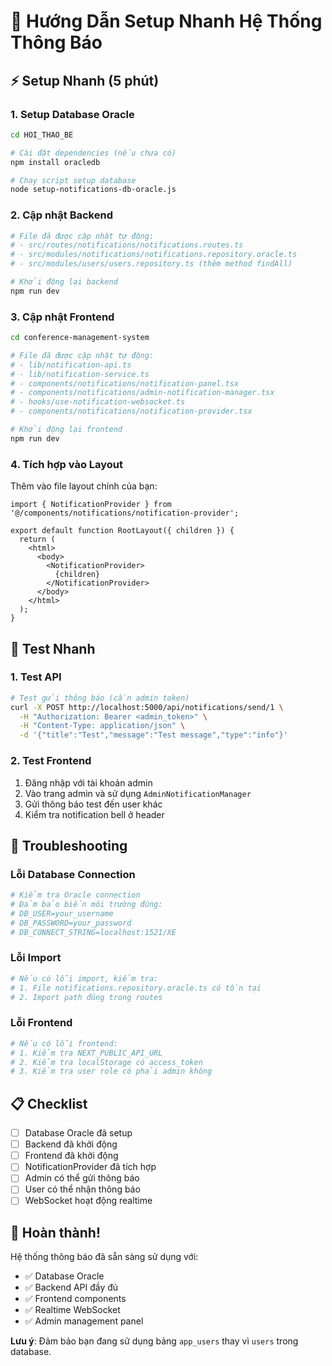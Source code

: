 # 🚀 Hướng Dẫn Setup Nhanh Hệ Thống Thông Báo

## ⚡ Setup Nhanh (5 phút)

### 1. Setup Database Oracle
```bash
cd HOI_THAO_BE

# Cài đặt dependencies (nếu chưa có)
npm install oracledb

# Chạy script setup database
node setup-notifications-db-oracle.js
```

### 2. Cập nhật Backend
```bash
# File đã được cập nhật tự động:
# - src/routes/notifications/notifications.routes.ts
# - src/modules/notifications/notifications.repository.oracle.ts
# - src/modules/users/users.repository.ts (thêm method findAll)

# Khởi động lại backend
npm run dev
```

### 3. Cập nhật Frontend
```bash
cd conference-management-system

# File đã được cập nhật tự động:
# - lib/notification-api.ts
# - lib/notification-service.ts
# - components/notifications/notification-panel.tsx
# - components/notifications/admin-notification-manager.tsx
# - hooks/use-notification-websocket.ts
# - components/notifications/notification-provider.tsx

# Khởi động lại frontend
npm run dev
```

### 4. Tích hợp vào Layout
Thêm vào file layout chính của bạn:
```tsx
import { NotificationProvider } from '@/components/notifications/notification-provider';

export default function RootLayout({ children }) {
  return (
    <html>
      <body>
        <NotificationProvider>
          {children}
        </NotificationProvider>
      </body>
    </html>
  );
}
```

## 🎯 Test Nhanh

### 1. Test API
```bash
# Test gửi thông báo (cần admin token)
curl -X POST http://localhost:5000/api/notifications/send/1 \
  -H "Authorization: Bearer <admin_token>" \
  -H "Content-Type: application/json" \
  -d '{"title":"Test","message":"Test message","type":"info"}'
```

### 2. Test Frontend
1. Đăng nhập với tài khoản admin
2. Vào trang admin và sử dụng `AdminNotificationManager`
3. Gửi thông báo test đến user khác
4. Kiểm tra notification bell ở header

## 🔧 Troubleshooting

### Lỗi Database Connection
```bash
# Kiểm tra Oracle connection
# Đảm bảo biến môi trường đúng:
# DB_USER=your_username
# DB_PASSWORD=your_password  
# DB_CONNECT_STRING=localhost:1521/XE
```

### Lỗi Import
```bash
# Nếu có lỗi import, kiểm tra:
# 1. File notifications.repository.oracle.ts có tồn tại
# 2. Import path đúng trong routes
```

### Lỗi Frontend
```bash
# Nếu có lỗi frontend:
# 1. Kiểm tra NEXT_PUBLIC_API_URL
# 2. Kiểm tra localStorage có access_token
# 3. Kiểm tra user role có phải admin không
```

## 📋 Checklist

- [ ] Database Oracle đã setup
- [ ] Backend đã khởi động
- [ ] Frontend đã khởi động  
- [ ] NotificationProvider đã tích hợp
- [ ] Admin có thể gửi thông báo
- [ ] User có thể nhận thông báo
- [ ] WebSocket hoạt động realtime

## 🎉 Hoàn thành!

Hệ thống thông báo đã sẵn sàng sử dụng với:
- ✅ Database Oracle
- ✅ Backend API đầy đủ
- ✅ Frontend components
- ✅ Realtime WebSocket
- ✅ Admin management panel

**Lưu ý**: Đảm bảo bạn đang sử dụng bảng `app_users` thay vì `users` trong database.

